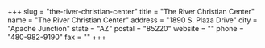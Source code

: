 +++
slug = "the-river-christian-center"
title = "The River Christian Center"
name = "The River Christian Center"
address = "1890 S. Plaza Drive"
city = "Apache Junction"
state = "AZ"
postal = "85220"
website = ""
phone = "480-982-9190"
fax = ""
+++
